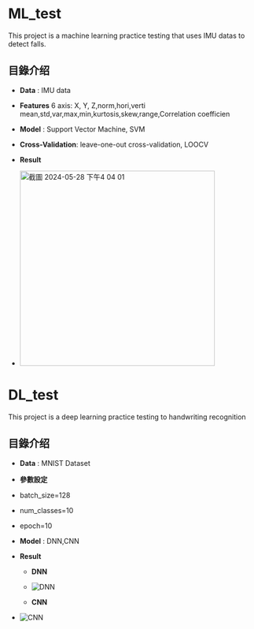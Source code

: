 ML_test
====================

This project is a machine learning practice testing that uses IMU datas to detect falls.


## 目錄介绍

- **Data** : IMU data

- **Features**
6 axis: X, Y, Z,norm,hori,verti
mean,std,var,max,min,kurtosis,skew,range,Correlation coefficien

- **Model** : Support Vector Machine, SVM
- **Cross-Validation**: leave-one-out cross-validation, LOOCV

- **Result**
- <img width="396" alt="截圖 2024-05-28 下午4 04 01" src="https://github.com/YTsung01/ML_test/assets/132649559/cf90f899-46d3-4cd9-a94d-33aa89f0f2de">



DL_test
====================
This project is a deep learning practice testing to  handwriting recognition



## 目錄介绍

- **Data** : MNIST Dataset

- **參數設定**
- batch_size=128
- num_classes=10
- epoch=10

- **Model** : DNN,CNN

- **Result**
  - **DNN**
  - ![DNN](https://github.com/YTsung01/ML_test/assets/132649559/81272b77-8c71-4565-b015-2b1beefa1824)

  - **CNN**
- ![CNN](https://github.com/YTsung01/ML_test/assets/132649559/82420ddc-bfcb-4a21-857a-e5f5495f31e8)


  
